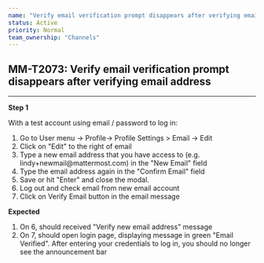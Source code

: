 ```yaml
---
name: "Verify email verification prompt disappears after verifying email address"
status: Active
priority: Normal
team_ownership: "Channels"
---
```


## MM-T2073: Verify email verification prompt disappears after verifying email address

---

**Step 1**

With a test account using email / password to log in:

1. Go to User menu -> Profile-> Profile Settings > Email -> Edit
2. Click on "Edit" to the right of email
3. Type a new email address that you have access to (e.g. lindy+newmail\@mattermost.com) in the "New Email" field
4. Type the email address again in the "Confirm Email" field
5. Save or hit "Enter" and close the modal.
6. Log out and check email from new email account
7. Click on Verify Email button in the email message

**Expected**

1. On 6, should received "Verify new email address" message
2. On 7, should open login page, displaying message in green "Email Verified". After entering your credentials to log in, you should no longer see the announcement bar
